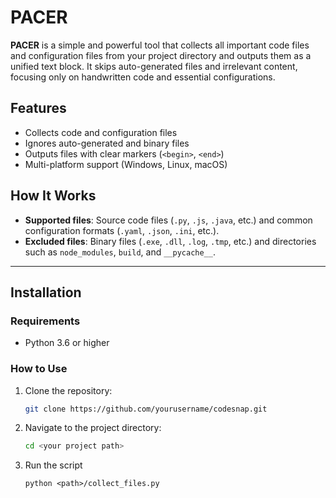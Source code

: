 # PACER

**PACER** is a simple and powerful tool that collects all important code files and configuration files from your project directory and outputs them as a unified text block. It skips auto-generated files and irrelevant content, focusing only on handwritten code and essential configurations.

## Features

- Collects code and configuration files
- Ignores auto-generated and binary files
- Outputs files with clear markers (`<begin>`, `<end>`)
- Multi-platform support (Windows, Linux, macOS)

## How It Works

- **Supported files**: Source code files (`.py`, `.js`, `.java`, etc.) and common configuration formats (`.yaml`, `.json`, `.ini`, etc.).
- **Excluded files**: Binary files (`.exe`, `.dll`, `.log`, `.tmp`, etc.) and directories such as `node_modules`, `build`, and `__pycache__`.

---

## Installation

### Requirements

- Python 3.6 or higher

### How to Use

1. Clone the repository:

   ```bash
   git clone https://github.com/yourusername/codesnap.git
   ```

2. Navigate to the project directory:

   ```bash
   cd <your project path>
   ```

3. Run the script

   ```
   python <path>/collect_files.py 
   ```
